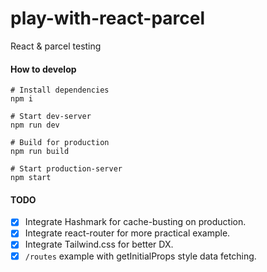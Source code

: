 # play-with-react-parcel
React &amp; parcel testing

#### How to develop

```
# Install dependencies
npm i

# Start dev-server
npm run dev

# Build for production
npm run build

# Start production-server
npm start
```

#### TODO

- [x] Integrate Hashmark for cache-busting on production.
- [x] Integrate react-router for more practical example.
- [x] Integrate Tailwind.css for better DX.
- [x] `/routes` example with getInitialProps style data fetching.
